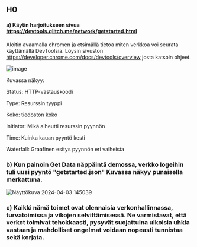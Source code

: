 ## H0
#### a) Käytin harjoitukseen sivua https://devtools.glitch.me/network/getstarted.html

Aloitin avaamalla chromen ja etsimällä tietoa miten verkkoa voi seurata käyttämällä DevToolsia. Löysin sivuston https://developer.chrome.com/docs/devtools/overview josta katsoin ohjeet.

![image](https://github.com/vilikaihola/Tunkeutumistestaus/assets/148875596/b098056d-a3bd-4a8e-87ae-c52965d8574b)


Kuvassa näkyy:

Status: HTTP-vastauskoodi

Type: Resurssin tyyppi

Koko: tiedoston koko

Initiator: Mikä aiheutti resurssin pyynnön

Time: Kuinka kauan pyyntö kesti

Waterfall: Graafinen esitys pyynnön eri vaiheista

### b) Kun painoin Get Data näppäintä demossa, verkko logeihin tuli uusi pyyntö "getstarted.json" Kuvassa näkyy punaisella merkattuna.

![Näyttökuva 2024-04-03 145039](https://github.com/vilikaihola/Tunkeutumistestaus/assets/148875596/ac1572dd-d639-42ac-af55-3f9dbf959e93)

### c) Kaikki nämä toimet ovat olennaisia verkonhallinnassa, turvatoimissa ja vikojen selvittämisessä. Ne varmistavat, että verkot toimivat tehokkaasti, pysyvät suojattuina ulkoisia uhkia vastaan ja mahdolliset ongelmat voidaan nopeasti tunnistaa sekä korjata.
